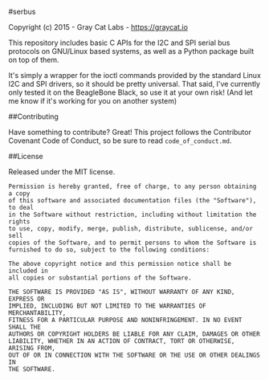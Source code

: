 #serbus

Copyright (c) 2015 - Gray Cat Labs - https://graycat.io

This repository includes basic C APIs for the I2C and SPI serial bus protocols on GNU/Linux based systems, as well as a Python package built on top of them. 

It's simply a wrapper for the ioctl commands provided by the standard Linux I2C and SPI drivers, so it should be pretty universal. That said, I've currently only tested it on the BeagleBone Black, so use it at your own risk! (And let me know if it's working for you on another system)

##Contributing

Have something to contribute? Great! This project follows the Contributor Covenant Code of Conduct, so be sure to read `code_of_conduct.md`.

##License

Released under the MIT license.


    Permission is hereby granted, free of charge, to any person obtaining a copy
    of this software and associated documentation files (the "Software"), to deal
    in the Software without restriction, including without limitation the rights
    to use, copy, modify, merge, publish, distribute, sublicense, and/or sell
    copies of the Software, and to permit persons to whom the Software is
    furnished to do so, subject to the following conditions:

    The above copyright notice and this permission notice shall be included in
    all copies or substantial portions of the Software.

    THE SOFTWARE IS PROVIDED "AS IS", WITHOUT WARRANTY OF ANY KIND, EXPRESS OR
    IMPLIED, INCLUDING BUT NOT LIMITED TO THE WARRANTIES OF MERCHANTABILITY,
    FITNESS FOR A PARTICULAR PURPOSE AND NONINFRINGEMENT. IN NO EVENT SHALL THE
    AUTHORS OR COPYRIGHT HOLDERS BE LIABLE FOR ANY CLAIM, DAMAGES OR OTHER
    LIABILITY, WHETHER IN AN ACTION OF CONTRACT, TORT OR OTHERWISE, ARISING FROM,
    OUT OF OR IN CONNECTION WITH THE SOFTWARE OR THE USE OR OTHER DEALINGS IN
    THE SOFTWARE.